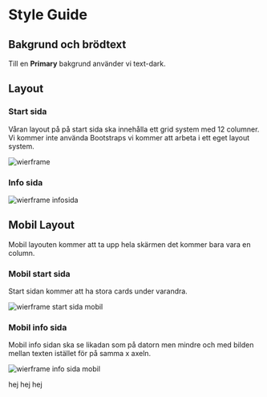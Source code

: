 # **Style Guide**

## **Bakgrund och brödtext**

Till en **Primary** bakgrund använder vi text-dark.

## **Layout**

### **Start sida**

Våran layout på på start sida ska innehålla ett grid system med 12 columner. Vi kommer inte använda Bootstraps vi kommer att arbeta i ett 
eget layout system.

![wierframe](Homepage.png)

### **Info sida**

![wierframe infosida](img/img_style_guide/Infopage.png)

## **Mobil Layout**

Mobil layouten kommer att ta upp hela skärmen det kommer bara vara en column. 

### **Mobil start sida**

Start sidan kommer att ha stora cards under varandra. 

![wierframe start sida mobil](img/img_style_guide/1-Homepage.png)

### **Mobil info sida**

Mobil info sidan ska se likadan som på datorn men mindre och med bilden mellan texten istället för på samma x axeln.

![wierframe info sida mobil](img/img_style_guide/2-infopage.png)


hej hej hej